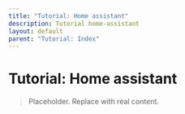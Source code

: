 ```yaml
---
title: "Tutorial: Home assistant"
description: Tutorial home-assistant
layout: default
parent: "Tutorial: Index"
---
```


# Tutorial: Home assistant

> Placeholder. Replace with real content.
